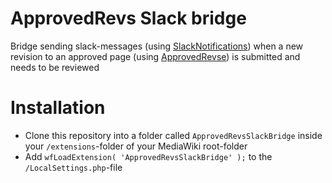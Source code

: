 # ApprovedRevs Slack bridge
Bridge sending slack-messages (using [SlackNotifications](https://www.mediawiki.org/wiki/Extension:SlackNotifications)) when a new revision to an approved page (using [ApprovedRevse](https://www.mediawiki.org/wiki/Extension:Approved_Revs)) is submitted and needs to be reviewed

# Installation
* Clone this repository into a folder called `ApprovedRevsSlackBridge` inside your `/extensions`-folder of your MediaWiki root-folder
* Add `wfLoadExtension( 'ApprovedRevsSlackBridge' );` to the `/LocalSettings.php`-file
